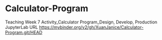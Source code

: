 # Calculator-Program
Teaching Week 7 Activity_Calculator Program_Design, Develop, Production
JupyterLab URL
https://mybinder.org/v2/gh/XuanJanice/Calculator-Program.git/HEAD
